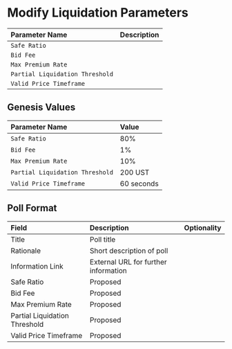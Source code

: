 # Modify Liquidation Parameters





| Parameter Name | Description |
| :--- | :--- |
| `Safe Ratio` |  |
| `Bid Fee` |  |
| `Max Premium Rate` |  |
| `Partial Liquidation Threshold` |  |
| `Valid Price Timeframe` |  |





## Genesis Values

| Parameter Name | Value |
| :--- | :--- |
| `Safe Ratio` | 80% |
| `Bid Fee` | 1% |
| `Max Premium Rate` | 10% |
| `Partial Liquidation Threshold` | 200 UST |
| `Valid Price Timeframe` | 60 seconds |

## Poll Format

| Field | Description | Optionality |
| :--- | :--- | :--- |
| Title | Poll title |  |
| Rationale | Short description of poll |  |
| Information Link | External URL for further information |  |
| Safe Ratio | Proposed  |  |
| Bid Fee | Proposed |  |
| Max Premium Rate | Proposed |  |
| Partial Liquidation Threshold | Proposed |  |
| Valid Price Timeframe | Proposed |  |


